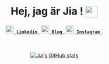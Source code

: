  <h1 align="center"> Hej, jag är Jia ! <img align="center" src="https://github.com/rajput2107/rajput2107/blob/master/Assets/Handshake.gif" height="33px" /></h1>

<h4 align="center">
  <code><a href="https://www.linkedin.com/in/jiajang/" title="LinkedIn"><img width="22" src="https://github.com/zumrudu-anka/zumrudu-anka/blob/master/images/linkedin.svg"> Linkedin </a></code>
  <code><a href="https://hejnino.tistory.com/" title="Tistory Profile"><img width="22" src="https://blog.kakaocdn.net/dn/Nqwam/btrdmBnaJK4/H1Ez1UWUCiVHAkMssL9Bi1/img.png"> Blog </a></code>
  <code><a href="https://www.instagram.com/dazezd_z/" title="Instagram Profile"><img width="22" src="https://github.com/zumrudu-anka/zumrudu-anka/blob/master/images/instagram.svg"> Instagram </a></code>
</h4>
<br />
  <div align="center">
  
  [![Jia's GitHub stats](https://github-readme-stats.vercel.app/api?username=jangjia01234&theme=radical)](https://github.com/jangjia01234/github-readme-stats)

</div>


